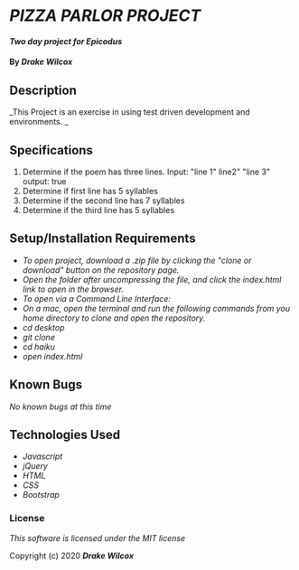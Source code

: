 # _PIZZA PARLOR PROJECT_

#### _Two day project for Epicodus_

#### By _**Drake Wilcox**_

## Description

_This Project is an exercise in using test driven development and environments. _

## Specifications
1. Determine if the poem has three lines. 
    Input: "line 1" line2" "line 3" output: true
2. Determine if first line has 5 syllables
3. Determine if the second line has 7 syllables
4. Determine if the third line has 5 syllables

## Setup/Installation Requirements

* _To open project, download a .zip file by clicking the "clone or download" button on the repository page._ 
* _Open the folder after uncompressing the file, and click the index.html link to open in the browser._
* _To open via a Command Line Interface:_
* _On a mac, open the terminal and run the following commands from you home directory to clone and open the repository._ 
* _cd desktop_
* _git clone_
* _cd haiku_
* _open index.html_

## Known Bugs

_No known bugs at this time_

## Technologies Used

* _Javascript_
* _jQuery_
* _HTML_
* _CSS_
* _Bootstrap_

### License

*This software is licensed under the MIT license*

Copyright (c) 2020 **_Drake Wilcox_**